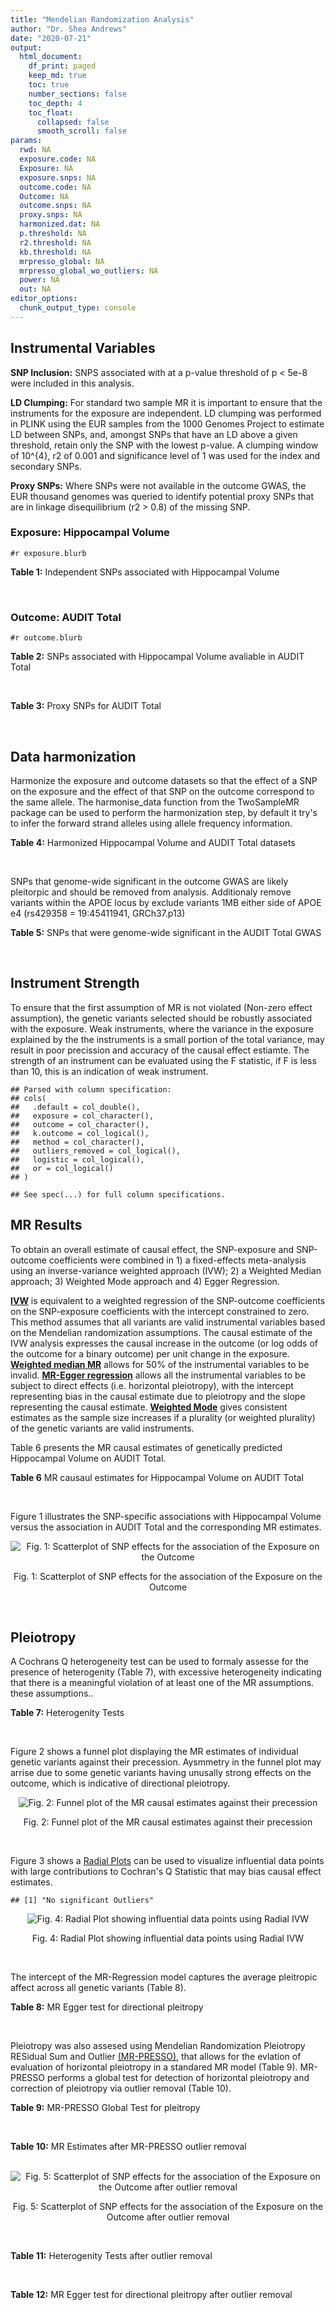 ```yaml
---
title: "Mendelian Randomization Analysis"
author: "Dr. Shea Andrews"
date: "2020-07-21"
output:
  html_document:
    df_print: paged
    keep_md: true
    toc: true
    number_sections: false
    toc_depth: 4
    toc_float:
      collapsed: false
      smooth_scroll: false
params:
  rwd: NA
  exposure.code: NA
  Exposure: NA
  exposure.snps: NA
  outcome.code: NA
  Outcome: NA
  outcome.snps: NA
  proxy.snps: NA
  harmonized.dat: NA
  p.threshold: NA
  r2.threshold: NA
  kb.threshold: NA
  mrpresso_global: NA
  mrpresso_global_wo_outliers: NA
  power: NA
  out: NA
editor_options:
  chunk_output_type: console
---
```







## Instrumental Variables
**SNP Inclusion:** SNPS associated with at a p-value threshold of p < 5e-8 were included in this analysis.
<br>

**LD Clumping:** For standard two sample MR it is important to ensure that the instruments for the exposure are independent. LD clumping was performed in PLINK using the EUR samples from the 1000 Genomes Project to estimate LD between SNPs, and, amongst SNPs that have an LD above a given threshold, retain only the SNP with the lowest p-value. A clumping window of 10^{4}, r2 of 0.001 and significance level of 1 was used for the index and secondary SNPs.
<br>

**Proxy SNPs:** Where SNPs were not available in the outcome GWAS, the EUR thousand genomes was queried to identify potential proxy SNPs that are in linkage disequilibrium (r2 > 0.8) of the missing SNP.
<br>

### Exposure: Hippocampal Volume
`#r exposure.blurb`
<br>

**Table 1:** Independent SNPs associated with Hippocampal Volume
<div data-pagedtable="false">
  <script data-pagedtable-source type="application/json">
{"columns":[{"label":["SNP"],"name":[1],"type":["chr"],"align":["left"]},{"label":["CHROM"],"name":[2],"type":["dbl"],"align":["right"]},{"label":["POS"],"name":[3],"type":["dbl"],"align":["right"]},{"label":["REF"],"name":[4],"type":["chr"],"align":["left"]},{"label":["ALT"],"name":[5],"type":["chr"],"align":["left"]},{"label":["AF"],"name":[6],"type":["dbl"],"align":["right"]},{"label":["BETA"],"name":[7],"type":["dbl"],"align":["right"]},{"label":["SE"],"name":[8],"type":["dbl"],"align":["right"]},{"label":["Z"],"name":[9],"type":["dbl"],"align":["right"]},{"label":["P"],"name":[10],"type":["dbl"],"align":["right"]},{"label":["N"],"name":[11],"type":["dbl"],"align":["right"]},{"label":["TRAIT"],"name":[12],"type":["chr"],"align":["left"]}],"data":[{"1":"rs2268894","2":"2","3":"162856148","4":"C","5":"T","6":"0.5412","7":"-0.05668170","8":"0.008658983","9":"-6.546","10":"5.894e-11","11":"26814","12":"Hippocampal_Volume"},{"1":"rs2289881","2":"5","3":"66084260","4":"G","5":"T","6":"0.3544","7":"-0.05014690","8":"0.009022472","9":"-5.558","10":"2.728e-08","11":"26814","12":"Hippocampal_Volume"},{"1":"rs11979341","2":"7","3":"155797978","4":"C","5":"G","6":"0.3163","7":"0.06558170","8":"0.009708611","9":"6.755","10":"1.424e-11","11":"24484","12":"Hippocampal_Volume"},{"1":"rs7020341","2":"9","3":"119247974","4":"G","5":"C","6":"0.3590","7":"0.05989482","8":"0.009013518","9":"6.645","10":"3.035e-11","11":"26700","12":"Hippocampal_Volume"},{"1":"rs61921502","2":"12","3":"65832468","4":"T","5":"G","6":"0.1534","7":"-0.10788400","8":"0.011964511","9":"-9.017","10":"1.941e-19","11":"26814","12":"Hippocampal_Volume"},{"1":"rs77956314","2":"12","3":"117323367","4":"T","5":"C","6":"0.0840","7":"0.16185400","8":"0.015536016","9":"10.418","10":"2.055e-25","11":"26814","12":"Hippocampal_Volume"}],"options":{"columns":{"min":{},"max":[10]},"rows":{"min":[10],"max":[10]},"pages":{}}}
  </script>
</div>
<br>

### Outcome: AUDIT Total
`#r outcome.blurb`
<br>

**Table 2:** SNPs associated with Hippocampal Volume avaliable in AUDIT Total
<div data-pagedtable="false">
  <script data-pagedtable-source type="application/json">
{"columns":[{"label":["SNP"],"name":[1],"type":["chr"],"align":["left"]},{"label":["CHROM"],"name":[2],"type":["dbl"],"align":["right"]},{"label":["POS"],"name":[3],"type":["dbl"],"align":["right"]},{"label":["REF"],"name":[4],"type":["chr"],"align":["left"]},{"label":["ALT"],"name":[5],"type":["chr"],"align":["left"]},{"label":["AF"],"name":[6],"type":["dbl"],"align":["right"]},{"label":["BETA"],"name":[7],"type":["dbl"],"align":["right"]},{"label":["SE"],"name":[8],"type":["dbl"],"align":["right"]},{"label":["Z"],"name":[9],"type":["dbl"],"align":["right"]},{"label":["P"],"name":[10],"type":["dbl"],"align":["right"]},{"label":["N"],"name":[11],"type":["dbl"],"align":["right"]},{"label":["TRAIT"],"name":[12],"type":["chr"],"align":["left"]}],"data":[{"1":"rs2268894","2":"2","3":"162856148","4":"C","5":"T","6":"0.5596880","7":"-0.0033961264","8":"0.002663629","9":"-1.275","10":"0.202100","11":"140504","12":"AUDIT_Total"},{"1":"rs2289881","2":"5","3":"66084260","4":"G","5":"T","6":"0.3650620","7":"-0.0075931259","8":"0.002664255","9":"-2.850","10":"0.004373","11":"139491","12":"AUDIT_Total"},{"1":"rs11979341","2":"7","3":"155797978","4":"C","5":"G","6":"0.3317550","7":"0.0002078000","8":"0.002698697","9":"0.077","10":"0.938400","11":"138116","12":"AUDIT_Total"},{"1":"rs7020341","2":"9","3":"119247974","4":"G","5":"C","6":"0.4115830","7":"0.0003194201","8":"0.002661834","9":"0.120","10":"0.904800","11":"141833","12":"AUDIT_Total"},{"1":"rs61921502","2":"12","3":"65832468","4":"T","5":"G","6":"0.1472400","7":"-0.0063275200","8":"0.002659738","9":"-2.379","10":"0.017360","11":"140238","12":"AUDIT_Total"},{"1":"rs77956314","2":"12","3":"117323367","4":"T","5":"C","6":"0.0739178","7":"0.0014794500","8":"0.002656108","9":"0.557","10":"0.577500","11":"141850","12":"AUDIT_Total"}],"options":{"columns":{"min":{},"max":[10]},"rows":{"min":[10],"max":[10]},"pages":{}}}
  </script>
</div>
<br>

**Table 3:** Proxy SNPs for AUDIT Total
<div data-pagedtable="false">
  <script data-pagedtable-source type="application/json">
{"columns":[{"label":["proxy.outcome"],"name":[1],"type":["lgl"],"align":["right"]},{"label":["target_snp"],"name":[2],"type":["lgl"],"align":["right"]},{"label":["proxy_snp"],"name":[3],"type":["lgl"],"align":["right"]},{"label":["ld.r2"],"name":[4],"type":["lgl"],"align":["right"]},{"label":["Dprime"],"name":[5],"type":["lgl"],"align":["right"]},{"label":["ref.proxy"],"name":[6],"type":["lgl"],"align":["right"]},{"label":["alt.proxy"],"name":[7],"type":["lgl"],"align":["right"]},{"label":["CHROM"],"name":[8],"type":["lgl"],"align":["right"]},{"label":["POS"],"name":[9],"type":["lgl"],"align":["right"]},{"label":["ALT.proxy"],"name":[10],"type":["lgl"],"align":["right"]},{"label":["REF.proxy"],"name":[11],"type":["lgl"],"align":["right"]},{"label":["AF"],"name":[12],"type":["lgl"],"align":["right"]},{"label":["BETA"],"name":[13],"type":["lgl"],"align":["right"]},{"label":["SE"],"name":[14],"type":["lgl"],"align":["right"]},{"label":["P"],"name":[15],"type":["lgl"],"align":["right"]},{"label":["N"],"name":[16],"type":["lgl"],"align":["right"]},{"label":["ref"],"name":[17],"type":["lgl"],"align":["right"]},{"label":["alt"],"name":[18],"type":["lgl"],"align":["right"]},{"label":["ALT"],"name":[19],"type":["lgl"],"align":["right"]},{"label":["REF"],"name":[20],"type":["lgl"],"align":["right"]},{"label":["PHASE"],"name":[21],"type":["lgl"],"align":["right"]}],"data":[{"1":"NA","2":"NA","3":"NA","4":"NA","5":"NA","6":"NA","7":"NA","8":"NA","9":"NA","10":"NA","11":"NA","12":"NA","13":"NA","14":"NA","15":"NA","16":"NA","17":"NA","18":"NA","19":"NA","20":"NA","21":"NA"}],"options":{"columns":{"min":{},"max":[10]},"rows":{"min":[10],"max":[10]},"pages":{}}}
  </script>
</div>
<br>

## Data harmonization
Harmonize the exposure and outcome datasets so that the effect of a SNP on the exposure and the effect of that SNP on the outcome correspond to the same allele. The harmonise_data function from the TwoSampleMR package can be used to perform the harmonization step, by default it try's to infer the forward strand alleles using allele frequency information.
<br>

**Table 4:** Harmonized Hippocampal Volume and AUDIT Total datasets
<div data-pagedtable="false">
  <script data-pagedtable-source type="application/json">
{"columns":[{"label":["SNP"],"name":[1],"type":["chr"],"align":["left"]},{"label":["effect_allele.exposure"],"name":[2],"type":["chr"],"align":["left"]},{"label":["other_allele.exposure"],"name":[3],"type":["chr"],"align":["left"]},{"label":["effect_allele.outcome"],"name":[4],"type":["chr"],"align":["left"]},{"label":["other_allele.outcome"],"name":[5],"type":["chr"],"align":["left"]},{"label":["beta.exposure"],"name":[6],"type":["dbl"],"align":["right"]},{"label":["beta.outcome"],"name":[7],"type":["dbl"],"align":["right"]},{"label":["eaf.exposure"],"name":[8],"type":["dbl"],"align":["right"]},{"label":["eaf.outcome"],"name":[9],"type":["dbl"],"align":["right"]},{"label":["remove"],"name":[10],"type":["lgl"],"align":["right"]},{"label":["palindromic"],"name":[11],"type":["lgl"],"align":["right"]},{"label":["ambiguous"],"name":[12],"type":["lgl"],"align":["right"]},{"label":["id.outcome"],"name":[13],"type":["chr"],"align":["left"]},{"label":["chr.outcome"],"name":[14],"type":["dbl"],"align":["right"]},{"label":["pos.outcome"],"name":[15],"type":["dbl"],"align":["right"]},{"label":["se.outcome"],"name":[16],"type":["dbl"],"align":["right"]},{"label":["z.outcome"],"name":[17],"type":["dbl"],"align":["right"]},{"label":["pval.outcome"],"name":[18],"type":["dbl"],"align":["right"]},{"label":["samplesize.outcome"],"name":[19],"type":["dbl"],"align":["right"]},{"label":["outcome"],"name":[20],"type":["chr"],"align":["left"]},{"label":["mr_keep.outcome"],"name":[21],"type":["lgl"],"align":["right"]},{"label":["pval_origin.outcome"],"name":[22],"type":["chr"],"align":["left"]},{"label":["chr.exposure"],"name":[23],"type":["dbl"],"align":["right"]},{"label":["pos.exposure"],"name":[24],"type":["dbl"],"align":["right"]},{"label":["se.exposure"],"name":[25],"type":["dbl"],"align":["right"]},{"label":["z.exposure"],"name":[26],"type":["dbl"],"align":["right"]},{"label":["pval.exposure"],"name":[27],"type":["dbl"],"align":["right"]},{"label":["samplesize.exposure"],"name":[28],"type":["dbl"],"align":["right"]},{"label":["exposure"],"name":[29],"type":["chr"],"align":["left"]},{"label":["mr_keep.exposure"],"name":[30],"type":["lgl"],"align":["right"]},{"label":["pval_origin.exposure"],"name":[31],"type":["chr"],"align":["left"]},{"label":["id.exposure"],"name":[32],"type":["chr"],"align":["left"]},{"label":["action"],"name":[33],"type":["dbl"],"align":["right"]},{"label":["mr_keep"],"name":[34],"type":["lgl"],"align":["right"]},{"label":["pt"],"name":[35],"type":["dbl"],"align":["right"]},{"label":["pleitropy_keep"],"name":[36],"type":["lgl"],"align":["right"]},{"label":["mrpresso_RSSobs"],"name":[37],"type":["lgl"],"align":["right"]},{"label":["mrpresso_pval"],"name":[38],"type":["lgl"],"align":["right"]},{"label":["mrpresso_keep"],"name":[39],"type":["lgl"],"align":["right"]}],"data":[{"1":"rs11979341","2":"G","3":"C","4":"G","5":"C","6":"0.06558170","7":"0.0002078000","8":"0.3163","9":"0.3317550","10":"FALSE","11":"TRUE","12":"FALSE","13":"7G3dvG","14":"7","15":"155797978","16":"0.002698697","17":"0.077","18":"0.938400","19":"138116","20":"SanchezRoige2019auditt23andMe","21":"TRUE","22":"reported","23":"7","24":"155797978","25":"0.009708611","26":"6.755","27":"1.424e-11","28":"24484","29":"Hilbar2017hipv","30":"TRUE","31":"reported","32":"q8BjZL","33":"2","34":"TRUE","35":"5e-08","36":"TRUE","37":"NA","38":"NA","39":"TRUE"},{"1":"rs2268894","2":"T","3":"C","4":"T","5":"C","6":"-0.05668170","7":"-0.0033961264","8":"0.5412","9":"0.5596880","10":"FALSE","11":"FALSE","12":"FALSE","13":"7G3dvG","14":"2","15":"162856148","16":"0.002663629","17":"-1.275","18":"0.202100","19":"140504","20":"SanchezRoige2019auditt23andMe","21":"TRUE","22":"reported","23":"2","24":"162856148","25":"0.008658983","26":"-6.546","27":"5.894e-11","28":"26814","29":"Hilbar2017hipv","30":"TRUE","31":"reported","32":"q8BjZL","33":"2","34":"TRUE","35":"5e-08","36":"TRUE","37":"NA","38":"NA","39":"TRUE"},{"1":"rs2289881","2":"T","3":"G","4":"T","5":"G","6":"-0.05014690","7":"-0.0075931259","8":"0.3544","9":"0.3650620","10":"FALSE","11":"FALSE","12":"FALSE","13":"7G3dvG","14":"5","15":"66084260","16":"0.002664255","17":"-2.850","18":"0.004373","19":"139491","20":"SanchezRoige2019auditt23andMe","21":"TRUE","22":"reported","23":"5","24":"66084260","25":"0.009022472","26":"-5.558","27":"2.728e-08","28":"26814","29":"Hilbar2017hipv","30":"TRUE","31":"reported","32":"q8BjZL","33":"2","34":"TRUE","35":"5e-08","36":"TRUE","37":"NA","38":"NA","39":"TRUE"},{"1":"rs61921502","2":"G","3":"T","4":"G","5":"T","6":"-0.10788400","7":"-0.0063275200","8":"0.1534","9":"0.1472400","10":"FALSE","11":"FALSE","12":"FALSE","13":"7G3dvG","14":"12","15":"65832468","16":"0.002659738","17":"-2.379","18":"0.017360","19":"140238","20":"SanchezRoige2019auditt23andMe","21":"TRUE","22":"reported","23":"12","24":"65832468","25":"0.011964511","26":"-9.017","27":"1.941e-19","28":"26814","29":"Hilbar2017hipv","30":"TRUE","31":"reported","32":"q8BjZL","33":"2","34":"TRUE","35":"5e-08","36":"TRUE","37":"NA","38":"NA","39":"TRUE"},{"1":"rs7020341","2":"C","3":"G","4":"C","5":"G","6":"0.05989482","7":"0.0003194201","8":"0.3590","9":"0.4115830","10":"FALSE","11":"TRUE","12":"FALSE","13":"7G3dvG","14":"9","15":"119247974","16":"0.002661834","17":"0.120","18":"0.904800","19":"141833","20":"SanchezRoige2019auditt23andMe","21":"TRUE","22":"reported","23":"9","24":"119247974","25":"0.009013518","26":"6.645","27":"3.035e-11","28":"26700","29":"Hilbar2017hipv","30":"TRUE","31":"reported","32":"q8BjZL","33":"2","34":"TRUE","35":"5e-08","36":"TRUE","37":"NA","38":"NA","39":"TRUE"},{"1":"rs77956314","2":"C","3":"T","4":"C","5":"T","6":"0.16185400","7":"0.0014794500","8":"0.0840","9":"0.0739178","10":"FALSE","11":"FALSE","12":"FALSE","13":"7G3dvG","14":"12","15":"117323367","16":"0.002656108","17":"0.557","18":"0.577500","19":"141850","20":"SanchezRoige2019auditt23andMe","21":"TRUE","22":"reported","23":"12","24":"117323367","25":"0.015536016","26":"10.418","27":"2.055e-25","28":"26814","29":"Hilbar2017hipv","30":"TRUE","31":"reported","32":"q8BjZL","33":"2","34":"TRUE","35":"5e-08","36":"TRUE","37":"NA","38":"NA","39":"TRUE"}],"options":{"columns":{"min":{},"max":[10]},"rows":{"min":[10],"max":[10]},"pages":{}}}
  </script>
</div>
<br>

SNPs that genome-wide significant in the outcome GWAS are likely pleitorpic and should be removed from analysis. Additionaly remove variants within the APOE locus by exclude variants 1MB either side of APOE e4 (rs429358 = 19:45411941, GRCh37.p13)
<br>


**Table 5:** SNPs that were genome-wide significant in the AUDIT Total GWAS
<div data-pagedtable="false">
  <script data-pagedtable-source type="application/json">
{"columns":[{"label":["SNP"],"name":[1],"type":["chr"],"align":["left"]},{"label":["chr.outcome"],"name":[2],"type":["dbl"],"align":["right"]},{"label":["pos.outcome"],"name":[3],"type":["dbl"],"align":["right"]},{"label":["pval.exposure"],"name":[4],"type":["dbl"],"align":["right"]},{"label":["pval.outcome"],"name":[5],"type":["dbl"],"align":["right"]}],"data":[],"options":{"columns":{"min":{},"max":[10]},"rows":{"min":[10],"max":[10]},"pages":{}}}
  </script>
</div>
<br>


## Instrument Strength
To ensure that the first assumption of MR is not violated (Non-zero effect assumption), the genetic variants selected should be robustly associated with the exposure. Weak instruments, where the variance in the exposure explained by the the instruments is a small portion of the total variance, may result in poor precission and accuracy of the causal effect estiamte. The strength of an instrument can be evaluated using the F statistic, if F is less than 10, this is an indication of weak instrument.


```
## Parsed with column specification:
## cols(
##   .default = col_double(),
##   exposure = col_character(),
##   outcome = col_character(),
##   k.outcome = col_logical(),
##   method = col_character(),
##   outliers_removed = col_logical(),
##   logistic = col_logical(),
##   or = col_logical()
## )
```

```
## See spec(...) for full column specifications.
```

<div data-pagedtable="false">
  <script data-pagedtable-source type="application/json">
{"columns":[{"label":["outliers_removed"],"name":[1],"type":["lgl"],"align":["right"]},{"label":["pve.exposure"],"name":[2],"type":["dbl"],"align":["right"]},{"label":["F"],"name":[3],"type":["dbl"],"align":["right"]},{"label":["Alpha"],"name":[4],"type":["dbl"],"align":["right"]},{"label":["NCP"],"name":[5],"type":["dbl"],"align":["right"]},{"label":["Power"],"name":[6],"type":["dbl"],"align":["right"]}],"data":[{"1":"FALSE","2":"0.01315175","3":"59.54294","4":"0.05","5":"8.218426","6":"0.8177486"}],"options":{"columns":{"min":{},"max":[10]},"rows":{"min":[10],"max":[10]},"pages":{}}}
  </script>
</div>

##  MR Results
To obtain an overall estimate of causal effect, the SNP-exposure and SNP-outcome coefficients were combined in 1) a fixed-effects meta-analysis using an inverse-variance weighted approach (IVW); 2) a Weighted Median approach; 3) Weighted Mode approach and 4) Egger Regression.


[**IVW**](https://doi.org/10.1002/gepi.21758) is equivalent to a weighted regression of the SNP-outcome coefficients on the SNP-exposure coefficients with the intercept constrained to zero. This method assumes that all variants are valid instrumental variables based on the Mendelian randomization assumptions. The causal estimate of the IVW analysis expresses the causal increase in the outcome (or log odds of the outcome for a binary outcome) per unit change in the exposure. [**Weighted median MR**](https://doi.org/10.1002/gepi.21965) allows for 50% of the instrumental variables to be invalid. [**MR-Egger regression**](https://doi.org/10.1093/ije/dyw220) allows all the instrumental variables to be subject to direct effects (i.e. horizontal pleiotropy), with the intercept representing bias in the causal estimate due to pleiotropy and the slope representing the causal estimate. [**Weighted Mode**](https://doi.org/10.1093/ije/dyx102) gives consistent estimates as the sample size increases if a plurality (or weighted plurality) of the genetic variants are valid instruments.
<br>



Table 6 presents the MR causal estimates of genetically predicted Hippocampal Volume on AUDIT Total.
<br>

**Table 6** MR causaul estimates for Hippocampal Volume on AUDIT Total
<div data-pagedtable="false">
  <script data-pagedtable-source type="application/json">
{"columns":[{"label":["id.exposure"],"name":[1],"type":["chr"],"align":["left"]},{"label":["id.outcome"],"name":[2],"type":["chr"],"align":["left"]},{"label":["outcome"],"name":[3],"type":["fctr"],"align":["left"]},{"label":["exposure"],"name":[4],"type":["fctr"],"align":["left"]},{"label":["method"],"name":[5],"type":["fctr"],"align":["left"]},{"label":["nsnp"],"name":[6],"type":["int"],"align":["right"]},{"label":["b"],"name":[7],"type":["dbl"],"align":["right"]},{"label":["se"],"name":[8],"type":["dbl"],"align":["right"]},{"label":["pval"],"name":[9],"type":["dbl"],"align":["right"]}],"data":[{"1":"q8BjZL","2":"7G3dvG","3":"SanchezRoige2019auditt23andMe","4":"Hilbar2017hipv","5":"Inverse variance weighted (fixed effects)","6":"6","7":"0.029712195","8":"0.01173430","9":"0.01133878"},{"1":"q8BjZL","2":"7G3dvG","3":"SanchezRoige2019auditt23andMe","4":"Hilbar2017hipv","5":"Weighted median","6":"6","7":"0.020083782","8":"0.01536475","9":"0.19116743"},{"1":"q8BjZL","2":"7G3dvG","3":"SanchezRoige2019auditt23andMe","4":"Hilbar2017hipv","5":"Weighted mode","6":"6","7":"0.011628152","8":"0.01538080","9":"0.48371447"},{"1":"q8BjZL","2":"7G3dvG","3":"SanchezRoige2019auditt23andMe","4":"Hilbar2017hipv","5":"MR Egger","6":"6","7":"-0.009560401","8":"0.03569588","9":"0.80207447"}],"options":{"columns":{"min":{},"max":[10]},"rows":{"min":[10],"max":[10]},"pages":{}}}
  </script>
</div>
<br>

Figure 1 illustrates the SNP-specific associations with Hippocampal Volume versus the association in AUDIT Total and the corresponding MR estimates.
<br>

<div class="figure" style="text-align: center">
<img src="/sc/arion/projects/LOAD/shea/Projects/MR_ADPhenome/results/MR_ADbidir/Hilbar2017hipv/SanchezRoige2019auditt23andMe/Hilbar2017hipv_5e-8_SanchezRoige2019auditt23andMe_MR_Analaysis_files/figure-html/scatter_plot-1.png" alt="Fig. 1: Scatterplot of SNP effects for the association of the Exposure on the Outcome"  />
<p class="caption">Fig. 1: Scatterplot of SNP effects for the association of the Exposure on the Outcome</p>
</div>
<br>


## Pleiotropy
A Cochrans Q heterogeneity test can be used to formaly assesse for the presence of heterogenity (Table 7), with excessive heterogeneity indicating that there is a meaningful violation of at least one of the MR assumptions.
these assumptions..
<br>

**Table 7:** Heterogenity Tests
<div data-pagedtable="false">
  <script data-pagedtable-source type="application/json">
{"columns":[{"label":["id.exposure"],"name":[1],"type":["chr"],"align":["left"]},{"label":["id.outcome"],"name":[2],"type":["chr"],"align":["left"]},{"label":["outcome"],"name":[3],"type":["fctr"],"align":["left"]},{"label":["exposure"],"name":[4],"type":["fctr"],"align":["left"]},{"label":["method"],"name":[5],"type":["fctr"],"align":["left"]},{"label":["Q"],"name":[6],"type":["dbl"],"align":["right"]},{"label":["Q_df"],"name":[7],"type":["dbl"],"align":["right"]},{"label":["Q_pval"],"name":[8],"type":["dbl"],"align":["right"]}],"data":[{"1":"q8BjZL","2":"7G3dvG","3":"SanchezRoige2019auditt23andMe","4":"Hilbar2017hipv","5":"MR Egger","6":"6.804173","7":"4","8":"0.14660579"},{"1":"q8BjZL","2":"7G3dvG","3":"SanchezRoige2019auditt23andMe","4":"Hilbar2017hipv","5":"Inverse variance weighted","6":"9.326915","7":"5","8":"0.09671388"}],"options":{"columns":{"min":{},"max":[10]},"rows":{"min":[10],"max":[10]},"pages":{}}}
  </script>
</div>
<br>

Figure 2 shows a funnel plot displaying the MR estimates of individual genetic variants against their precession. Aysmmetry in the funnel plot may arrise due to some genetic variants having unusally strong effects on the outcome, which is indicative of directional pleiotropy.
<br>

<div class="figure" style="text-align: center">
<img src="/sc/arion/projects/LOAD/shea/Projects/MR_ADPhenome/results/MR_ADbidir/Hilbar2017hipv/SanchezRoige2019auditt23andMe/Hilbar2017hipv_5e-8_SanchezRoige2019auditt23andMe_MR_Analaysis_files/figure-html/funnel_plot-1.png" alt="Fig. 2: Funnel plot of the MR causal estimates against their precession"  />
<p class="caption">Fig. 2: Funnel plot of the MR causal estimates against their precession</p>
</div>
<br>

Figure 3 shows a [Radial Plots](https://github.com/WSpiller/RadialMR) can be used to visualize influential data points with large contributions to Cochran's Q Statistic that may bias causal effect estimates.




```
## [1] "No significant Outliers"
```

<div class="figure" style="text-align: center">
<img src="/sc/arion/projects/LOAD/shea/Projects/MR_ADPhenome/results/MR_ADbidir/Hilbar2017hipv/SanchezRoige2019auditt23andMe/Hilbar2017hipv_5e-8_SanchezRoige2019auditt23andMe_MR_Analaysis_files/figure-html/Radial_Plot-1.png" alt="Fig. 4: Radial Plot showing influential data points using Radial IVW"  />
<p class="caption">Fig. 4: Radial Plot showing influential data points using Radial IVW</p>
</div>
<br>

The intercept of the MR-Regression model captures the average pleitropic affect across all genetic variants (Table 8).
<br>

**Table 8:** MR Egger test for directional pleitropy
<div data-pagedtable="false">
  <script data-pagedtable-source type="application/json">
{"columns":[{"label":["id.exposure"],"name":[1],"type":["chr"],"align":["left"]},{"label":["id.outcome"],"name":[2],"type":["chr"],"align":["left"]},{"label":["outcome"],"name":[3],"type":["fctr"],"align":["left"]},{"label":["exposure"],"name":[4],"type":["fctr"],"align":["left"]},{"label":["egger_intercept"],"name":[5],"type":["dbl"],"align":["right"]},{"label":["se"],"name":[6],"type":["dbl"],"align":["right"]},{"label":["pval"],"name":[7],"type":["dbl"],"align":["right"]}],"data":[{"1":"q8BjZL","2":"7G3dvG","3":"SanchezRoige2019auditt23andMe","4":"Hilbar2017hipv","5":"0.004033944","6":"0.003312464","7":"0.2902201"}],"options":{"columns":{"min":{},"max":[10]},"rows":{"min":[10],"max":[10]},"pages":{}}}
  </script>
</div>
<br>

Pleiotropy was also assesed using Mendelian Randomization Pleiotropy RESidual Sum and Outlier [(MR-PRESSO)](https://doi.org/10.1038/s41588-018-0099-7), that allows for the evlation of evaluation of horizontal pleiotropy in a standared MR model (Table 9). MR-PRESSO performs a global test for detection of horizontal pleiotropy and correction of pleiotropy via outlier removal (Table 10).
<br>

**Table 9:** MR-PRESSO Global Test for pleitropy
<div data-pagedtable="false">
  <script data-pagedtable-source type="application/json">
{"columns":[{"label":["id.exposure"],"name":[1],"type":["chr"],"align":["left"]},{"label":["id.outcome"],"name":[2],"type":["chr"],"align":["left"]},{"label":["outcome"],"name":[3],"type":["chr"],"align":["left"]},{"label":["exposure"],"name":[4],"type":["chr"],"align":["left"]},{"label":["pt"],"name":[5],"type":["dbl"],"align":["right"]},{"label":["outliers_removed"],"name":[6],"type":["lgl"],"align":["right"]},{"label":["n_outliers"],"name":[7],"type":["dbl"],"align":["right"]},{"label":["RSSobs"],"name":[8],"type":["dbl"],"align":["right"]},{"label":["pval"],"name":[9],"type":["dbl"],"align":["right"]}],"data":[{"1":"q8BjZL","2":"7G3dvG","3":"SanchezRoige2019auditt23andMe","4":"Hilbar2017hipv","5":"5e-08","6":"FALSE","7":"0","8":"15.99282","9":"0.0762"}],"options":{"columns":{"min":{},"max":[10]},"rows":{"min":[10],"max":[10]},"pages":{}}}
  </script>
</div>
<br>


**Table 10:** MR Estimates after MR-PRESSO outlier removal
<div data-pagedtable="false">
  <script data-pagedtable-source type="application/json">
{"columns":[{"label":["id.exposure"],"name":[1],"type":["fctr"],"align":["left"]},{"label":["id.outcome"],"name":[2],"type":["fctr"],"align":["left"]},{"label":["outcome"],"name":[3],"type":["fctr"],"align":["left"]},{"label":["exposure"],"name":[4],"type":["fctr"],"align":["left"]},{"label":["method"],"name":[5],"type":["fctr"],"align":["left"]},{"label":["nsnp"],"name":[6],"type":["lgl"],"align":["right"]},{"label":["b"],"name":[7],"type":["lgl"],"align":["right"]},{"label":["se"],"name":[8],"type":["lgl"],"align":["right"]},{"label":["pval"],"name":[9],"type":["lgl"],"align":["right"]}],"data":[{"1":"q8BjZL","2":"7G3dvG","3":"SanchezRoige2019auditt23andMe","4":"Hilbar2017hipv","5":"mrpresso","6":"NA","7":"NA","8":"NA","9":"NA"}],"options":{"columns":{"min":{},"max":[10]},"rows":{"min":[10],"max":[10]},"pages":{}}}
  </script>
</div>
<br>

<div class="figure" style="text-align: center">
<img src="/sc/arion/projects/LOAD/shea/Projects/MR_ADPhenome/results/MR_ADbidir/Hilbar2017hipv/SanchezRoige2019auditt23andMe/Hilbar2017hipv_5e-8_SanchezRoige2019auditt23andMe_MR_Analaysis_files/figure-html/scatter_plot_outlier-1.png" alt="Fig. 5: Scatterplot of SNP effects for the association of the Exposure on the Outcome after outlier removal"  />
<p class="caption">Fig. 5: Scatterplot of SNP effects for the association of the Exposure on the Outcome after outlier removal</p>
</div>
<br>

**Table 11:** Heterogenity Tests after outlier removal
<div data-pagedtable="false">
  <script data-pagedtable-source type="application/json">
{"columns":[{"label":["id.exposure"],"name":[1],"type":["fctr"],"align":["left"]},{"label":["id.outcome"],"name":[2],"type":["fctr"],"align":["left"]},{"label":["outcome"],"name":[3],"type":["fctr"],"align":["left"]},{"label":["exposure"],"name":[4],"type":["fctr"],"align":["left"]},{"label":["method"],"name":[5],"type":["fctr"],"align":["left"]},{"label":["Q"],"name":[6],"type":["lgl"],"align":["right"]},{"label":["Q_df"],"name":[7],"type":["lgl"],"align":["right"]},{"label":["Q_pval"],"name":[8],"type":["lgl"],"align":["right"]}],"data":[{"1":"q8BjZL","2":"7G3dvG","3":"SanchezRoige2019auditt23andMe","4":"Hilbar2017hipv","5":"mrpresso","6":"NA","7":"NA","8":"NA"}],"options":{"columns":{"min":{},"max":[10]},"rows":{"min":[10],"max":[10]},"pages":{}}}
  </script>
</div>
<br>

**Table 12:** MR Egger test for directional pleitropy after outlier removal
<div data-pagedtable="false">
  <script data-pagedtable-source type="application/json">
{"columns":[{"label":["id.exposure"],"name":[1],"type":["fctr"],"align":["left"]},{"label":["id.outcome"],"name":[2],"type":["fctr"],"align":["left"]},{"label":["outcome"],"name":[3],"type":["fctr"],"align":["left"]},{"label":["exposure"],"name":[4],"type":["fctr"],"align":["left"]},{"label":["method"],"name":[5],"type":["fctr"],"align":["left"]},{"label":["egger_intercept"],"name":[6],"type":["lgl"],"align":["right"]},{"label":["se"],"name":[7],"type":["lgl"],"align":["right"]},{"label":["pval"],"name":[8],"type":["lgl"],"align":["right"]}],"data":[{"1":"q8BjZL","2":"7G3dvG","3":"SanchezRoige2019auditt23andMe","4":"Hilbar2017hipv","5":"mrpresso","6":"NA","7":"NA","8":"NA"}],"options":{"columns":{"min":{},"max":[10]},"rows":{"min":[10],"max":[10]},"pages":{}}}
  </script>
</div>
<br>
